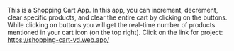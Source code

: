 This is a Shopping Cart App. In this app, you can increment, decrement, clear specific products, and clear the entire cart by clicking on the buttons. While clicking on buttons you will get the real-time number of products mentioned in your cart icon (on the top right).
Click on the link for project: 
https://shopping-cart-vd.web.app/
